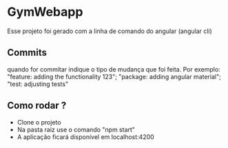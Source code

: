 # GymWebapp

Esse projeto foi gerado com a linha de comando do angular (angular cli)

## Commits

quando for commitar indique o tipo de mudança que foi feita. Por exemplo: "feature: adding the functionality 123"; "package: adding angular material"; "test: adjusting tests"

## Como rodar ?

- Clone o projeto
- Na pasta raiz use o comando "npm start"
- A aplicação ficará disponível em localhost:4200
